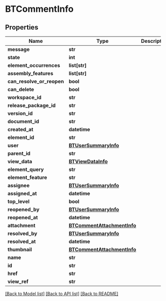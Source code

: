 # BTCommentInfo

## Properties
Name | Type | Description | Notes
------------ | ------------- | ------------- | -------------
**message** | **str** |  | [optional] 
**state** | **int** |  | [optional] 
**element_occurrences** | **list[str]** |  | [optional] 
**assembly_features** | **list[str]** |  | [optional] 
**can_resolve_or_reopen** | **bool** |  | [optional] 
**can_delete** | **bool** |  | [optional] 
**workspace_id** | **str** |  | [optional] 
**release_package_id** | **str** |  | [optional] 
**version_id** | **str** |  | [optional] 
**document_id** | **str** |  | [optional] 
**created_at** | **datetime** |  | [optional] 
**element_id** | **str** |  | [optional] 
**user** | [**BTUserSummaryInfo**](BTUserSummaryInfo.md) |  | [optional] 
**parent_id** | **str** |  | [optional] 
**view_data** | [**BTViewDataInfo**](BTViewDataInfo.md) |  | [optional] 
**element_query** | **str** |  | [optional] 
**element_feature** | **str** |  | [optional] 
**assignee** | [**BTUserSummaryInfo**](BTUserSummaryInfo.md) |  | [optional] 
**assigned_at** | **datetime** |  | [optional] 
**top_level** | **bool** |  | [optional] 
**reopened_by** | [**BTUserSummaryInfo**](BTUserSummaryInfo.md) |  | [optional] 
**reopened_at** | **datetime** |  | [optional] 
**attachment** | [**BTCommentAttachmentInfo**](BTCommentAttachmentInfo.md) |  | [optional] 
**resolved_by** | [**BTUserSummaryInfo**](BTUserSummaryInfo.md) |  | [optional] 
**resolved_at** | **datetime** |  | [optional] 
**thumbnail** | [**BTCommentAttachmentInfo**](BTCommentAttachmentInfo.md) |  | [optional] 
**name** | **str** |  | [optional] 
**id** | **str** |  | [optional] 
**href** | **str** |  | [optional] 
**view_ref** | **str** |  | [optional] 

[[Back to Model list]](../README.md#documentation-for-models) [[Back to API list]](../README.md#documentation-for-api-endpoints) [[Back to README]](../README.md)


